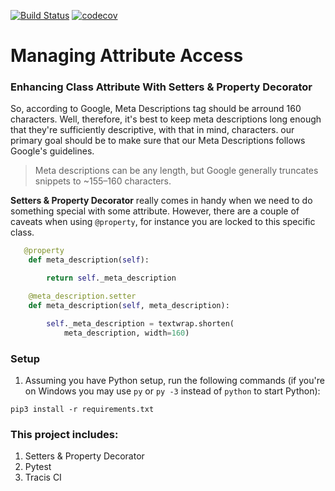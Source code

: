 [![Build Status](https://travis-ci.org/wandersonsc/python-property-and-setter-decorator.svg?branch=main)](https://travis-ci.org/wandersonsc/python-property-and-setter-decorator)
[![codecov](https://codecov.io/gh/wandersonsc/python-property-and-setter-decorator/branch/main/graph/badge.svg?token=AJKLGKZJLK)](undefined)

# Managing Attribute Access

### Enhancing Class Attribute With Setters & Property Decorator

So, according to Google, Meta Descriptions tag should be arround 160 characters.
Well, therefore, it's best to keep meta descriptions long enough that they're sufficiently descriptive, with that in mind, characters. our primary goal should be to make sure that our Meta Descriptions follows Google's guidelines.

> Meta descriptions can be any length, but Google generally truncates snippets to ~155–160 characters.

**Setters & Property Decorator** really comes in handy when we need to do something special with some attribute. However, there are a couple of caveats when using `@property`, for instance you are locked to this specific class.

```python
   @property
    def meta_description(self):

        return self._meta_description
```

```python
    @meta_description.setter
    def meta_description(self, meta_description):

        self._meta_description = textwrap.shorten(
            meta_description, width=160)
```

### Setup

1. Assuming you have Python setup, run the following commands (if you're on Windows you may use `py` or `py -3` instead of `python` to start Python):

```
pip3 install -r requirements.txt
```

### This project includes:

1. Setters & Property Decorator
2. Pytest
3. Tracis CI

